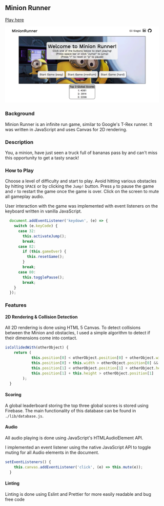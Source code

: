 ## Minion Runner

[Play here](http://elicsiegel.com/MinionRunner/)

![main](./docs/home.png)

### Background

Minion Runner is an infinite run game, similar to Google's T-Rex runner. It was written in JavaScript and uses Canvas for 2D rendering.

### Description

You, a minion, have just seen a truck full of bananas pass by and can't miss this opportunity to get a tasty snack!

### How to Play

Choose a level of difficulty and start to play. Avoid hitting various obstacles by hitting `SPACE` or by clicking the `Jump!` button. Press `p` to pause the game and `r` to restart the game once the game is over. Click on the screen to mute all gameplay audio. 

User interaction with the game was implemented with event listeners on the keyboard written in vanilla JavaScript.

```javascript
  document.addEventListener('keydown', (e) => {
    switch (e.keyCode) {
      case 32: 
        this.activateJump(); 
        break;
      case 82:
        if (this.gameOver) {
          this.resetGame();
        }
        break;
      case 80:
        this.togglePause();
        break;
    }
  });
```

### Features

#### 2D Rendering & Collision Detection
All 2D rendering is done using HTML 5 Canvas. To detect collisions between the Minion and obstacles, I used a simple algorithm to detect if their dimensions come into contact. 

```javascript
isCollidedWith(otherObject) {
    return (
            this.position[0] < otherObject.position[0] + otherObject.width &&
            this.position[0] + this.width > otherObject.position[0] &&
            this.position[1] < otherObject.position[1] + otherObject.height &&
            this.position[1] + this.height > otherObject.position[1]
        );
  }
```

#### Scoring

A global leaderboard storing the top three global scores is stored using Firebase. The main functionality of this database can be found in `./lib/database.js`.

#### Audio

All audio playing is done using JavaScript's HTMLAudioElement API.

I implemented an event listener using the native JavaScript API to toggle muting for all Audio elements in the document.

```javascript
setEventListeners() {
    this.canvas.addEventListener('click', (e) => this.mute(e));
  }
```

#### Linting

Linting is done using Eslint and Prettier for more easily readable and bug free code 